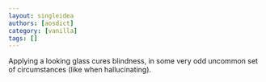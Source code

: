 ```yaml
---
layout: singleidea
authors: [aosdict]
category: [vanilla]
tags: []
---
```

Applying a looking glass cures blindness, in some very odd uncommon set of circumstances (like when hallucinating).
